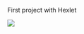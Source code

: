 First project with Hexlet

[![](https://jitpack.io/v/gund3r/java-project-lvl1.svg)](https://jitpack.io/#gund3r/java-project-lvl1)
